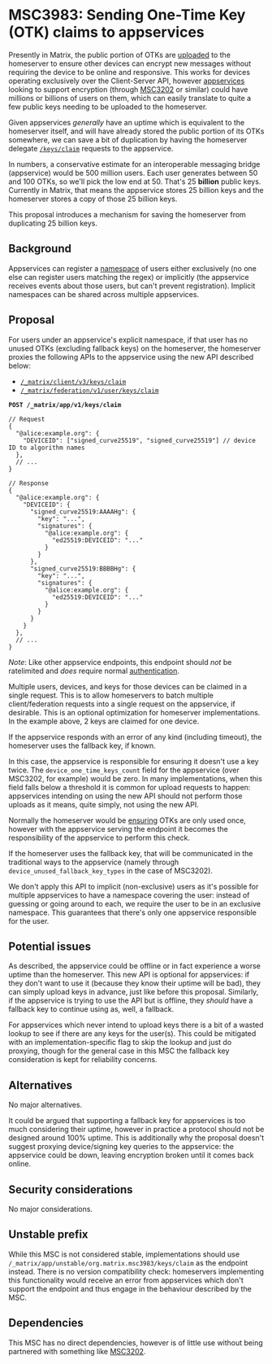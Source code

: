 # MSC3983: Sending One-Time Key (OTK) claims to appservices

Presently in Matrix, the public portion of OTKs are [uploaded](https://spec.matrix.org/v1.6/client-server-api/#uploading-keys)
to the homeserver to ensure other devices can encrypt new messages without requiring the device to
be online and responsive. This works for devices operating exclusively over the Client-Server API,
however [appservices](https://spec.matrix.org/v1.6/application-service-api/) looking to support
encryption (through [MSC3202](https://github.com/matrix-org/matrix-spec-proposals/pull/3202) or
similar) could have millions or billions of users on them, which can easily translate to quite a
few public keys needing to be uploaded to the homeserver.

Given appservices *generally* have an uptime which is equivalent to the homeserver itself, and will
have already stored the public portion of its OTKs somewhere, we can save a bit of duplication by
having the homeserver delegate [`/keys/claim`](https://spec.matrix.org/v1.6/client-server-api/#post_matrixclientv3keysclaim)
requests to the appservice.

In numbers, a conservative estimate for an interoperable messaging bridge (appservice) would be
500 million users. Each user generates between 50 and 100 OTKs, so we'll pick the low end at 50.
That's 25 **billion** public keys. Currently in Matrix, that means the appservice stores 25 billion
keys and the homeserver stores a copy of those 25 billion keys.

This proposal introduces a mechanism for saving the homeserver from duplicating 25 billion keys.

## Background

Appservices can register a [namespace](https://spec.matrix.org/v1.6/application-service-api/#registration)
of users either exclusively (no one else can register users matching the regex) or implicitly (the
appservice receives events about those users, but can't prevent registration). Implicit namespaces
can be shared across multiple appservices.

## Proposal

For users under an appservice's explicit namespace, if that user has no unused OTKs (excluding fallback
keys) on the homeserver, the homeserver proxies the following APIs to the appservice using the new
API described below:
* [`/_matrix/client/v3/keys/claim`](https://spec.matrix.org/v1.6/client-server-api/#post_matrixclientv3keysclaim)
* [`/_matrix/federation/v1/user/keys/claim`](https://spec.matrix.org/v1.6/server-server-api/#post_matrixfederationv1userkeysclaim)

**`POST /_matrix/app/v1/keys/claim`**
```jsonc
// Request
{
  "@alice:example.org": {
    "DEVICEID": ["signed_curve25519", "signed_curve25519"] // device ID to algorithm names
  },
  // ...
}
```
```jsonc
// Response
{
  "@alice:example.org": {
    "DEVICEID": {
      "signed_curve25519:AAAAHg": {
        "key": "...",
        "signatures": {
          "@alice:example.org": {
            "ed25519:DEVICEID": "..."
          }
        }
      },
      "signed_curve25519:BBBBHg": {
        "key": "...",
        "signatures": {
          "@alice:example.org": {
            "ed25519:DEVICEID": "..."
          }
        }
      }
    }
  },
  // ...
}
```

*Note*: Like other appservice endpoints, this endpoint should *not* be ratelimited and *does* require
normal [authentication](https://spec.matrix.org/v1.6/application-service-api/#authorization).

Multiple users, devices, and keys for those devices can be claimed in a single request. This is to
allow homeservers to batch multiple client/federation requests into a single request on the appservice,
if desirable. This is an optional optimization for homeserver implementations. In the example above, 2
keys are claimed for one device.

If the appservice responds with an error of any kind (including timeout), the homeserver uses the
fallback key, if known.

In this case, the appservice is responsible for ensuring it doesn't use a key twice. The
`device_one_time_keys_count` field for the appservice (over MSC3202, for example) would be zero. In
many implementations, when this field falls below a threshold it is common for upload requests to
happen: appservices intending on using the new API should not perform those uploads as it means,
quite simply, not using the new API.

Normally the homeserver would be [ensuring](https://spec.matrix.org/v1.6/client-server-api/#one-time-and-fallback-keys)
OTKs are only used once, however with the appservice serving the endpoint it becomes the responsibility
of the appservice to perform this check.

If the homeserver uses the fallback key, that will be communicated in the traditional ways to the
appservice (namely through `device_unused_fallback_key_types` in the case of MSC3202).

We don't apply this API to implicit (non-exclusive) users as it's possible for multiple appservices
to have a namespace covering the user: instead of guessing or going around to each, we require the
user to be in an exclusive namespace. This guarantees that there's only one appservice responsible
for the user.

## Potential issues

As described, the appservice could be offline or in fact experience a worse uptime than the homeserver.
This new API is optional for appservices: if they don't want to use it (because they know their uptime
will be bad), they can simply upload keys in advance, just like before this proposal. Similarly, if
the appservice is trying to use the API but is offline, they *should* have a fallback key to continue
using as, well, a fallback.

For appservices which never intend to upload keys there is a bit of a wasted lookup to see if there are
any keys for the user(s). This could be mitigated with an implementation-specific flag to skip the lookup
and just do proxying, though for the general case in this MSC the fallback key consideration is kept for
reliability concerns.

## Alternatives

No major alternatives.

It could be argued that supporting a fallback key for appservices is too much considering their uptime,
however in practice a protocol should not be designed around 100% uptime. This is additionally why the
proposal doesn't suggest proxying device/signing key queries to the appservice: the appservice could be
down, leaving encryption broken until it comes back online.

## Security considerations

No major considerations.

## Unstable prefix

While this MSC is not considered stable, implementations should use
`/_matrix/app/unstable/org.matrix.msc3983/keys/claim` as the endpoint instead. There is no version
compatibility check: homeservers implementing this functionality would receive an error from appservices
which don't support the endpoint and thus engage in the behaviour described by the MSC.

## Dependencies

This MSC has no direct dependencies, however is of little use without being partnered with something
like [MSC3202](https://github.com/matrix-org/matrix-spec-proposals/pull/3202).
